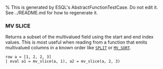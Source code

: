 % This is generated by ESQL's AbstractFunctionTestCase. Do not edit it. See ../README.md for how to regenerate it.

### MV SLICE
Returns a subset of the multivalued field using the start and end index values.
This is most useful when reading from a function that emits multivalued columns
in a known order like [`SPLIT`](https://www.elastic.co/docs/reference/query-languages/esql/functions-operators/string-functions#esql-split) or [`MV_SORT`](https://www.elastic.co/docs/reference/query-languages/esql/functions-operators/mv-functions#esql-mv_sort).

```esql
row a = [1, 2, 2, 3]
| eval a1 = mv_slice(a, 1), a2 = mv_slice(a, 2, 3)
```
